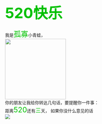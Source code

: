 <!DOCTYPE html>
<html lang="zh-CN">
<head>
    <meta charset="UTF-8">
    <meta http-equiv="X-UA-Compatible" content="IE=edge">
    <meta name="viewport" content="width=device-width, initial-scale=1.0">
    <title>520孤寡</title>
</head>
<body>
    <h1><font size="15" color="pick">520快乐</font></h1>
    我是<font size="5" color="pick">孤寡</font>小青蛙，
    <br /><img src="C:\Users\yulinlin\Pictures\R-C (1).jfif" width="200" height="200">
    <br />你的朋友让我给你转达几句话，要提醒你一件事：
    <br />距离<font size="5" color="pick">520</font>还有<font size="4" color="pick">三</font>天，
    如果你没什么意见的话
    <br /><img src="C:\Users\yulinlin\Pictures\th.jfif">
</body>
</html>
